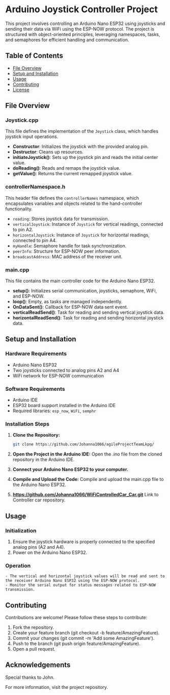 # Arduino Joystick Controller Project

This project involves controlling an Arduino Nano ESP32 using joysticks and sending their data via WiFi using the ESP-NOW protocol. The project is structured with object-oriented principles, leveraging namespaces, tasks, and semaphores for efficient handling and communication.

## Table of Contents
- [File Overview](#file-overview)
- [Setup and Installation](#setup-and-installation)
- [Usage](#usage)
- [Contributing](#contributing)
- [License](#license)

## File Overview

### Joystick.cpp
This file defines the implementation of the `Joystick` class, which handles joystick input operations.

- **Constructor**: Initializes the joystick with the provided analog pin.
- **Destructor**: Cleans up resources.
- **initiateJoystick()**: Sets up the joystick pin and reads the initial center value.
- **doReading()**: Reads and remaps the joystick value.
- **getValue()**: Returns the current remapped joystick value.

### controllerNamespace.h
This header file defines the `controllerNames` namespace, which encapsulates variables and objects related to the hand-controller functionality.

- `reading`: Stores joystick data for transmission.
- `verticalJoystick`: Instance of `Joystick` for vertical readings, connected to pin A2.
- `horizontalJoystick`: Instance of `Joystick` for horizontal readings, connected to pin A4.
- `myHandle`: Semaphore handle for task synchronization.
- `peerInfo`: Structure for ESP-NOW peer information.
- `broadcastAddress`: MAC address of the receiver unit.

### main.cpp
This file contains the main controller code for the Arduino Nano ESP32.

- **setup()**: Initializes serial communication, joysticks, semaphore, WiFi, and ESP-NOW.
- **loop()**: Empty, as tasks are managed independently.
- **OnDataSent()**: Callback for ESP-NOW data sent event.
- **verticalReadSend()**: Task for reading and sending vertical joystick data.
- **horizontalReadSend()**: Task for reading and sending horizontal joystick data.

## Setup and Installation

### Hardware Requirements
- Arduino Nano ESP32
- Two joysticks connected to analog pins A2 and A4
- WiFi network for ESP-NOW communication

### Software Requirements
- Arduino IDE
- ESP32 board support installed in the Arduino IDE
- Required libraries: `esp_now`, `WiFi`, `semphr`

### Installation Steps

1. **Clone the Repository:**
   ```sh
   git clone https://github.com/Johanna1066/agileProjectTeamLkpg/
2. **Open the Project in the Arduino IDE:**
Open the .ino file from the cloned repository in the Arduino IDE.

3. **Connect your Arduino Nano ESP32 to your computer.**

4. **Compile and Upload the Code:**
Compile and upload the main.cpp file to the Arduino Nano ESP32.


5. **https://github.com/Johanna1066/WiFiControlledCar_Car.git**
Link to Controller car repository.

## Usage
### Initialization
1. Ensure the joystick hardware is properly connected to the specified analog pins (A2 and A4).
2. Power on the Arduino Nano ESP32.
### Operation
    - The vertical and horizontal joystick values will be read and sent to the receiver Arduino Nano ESP32 using the ESP-NOW protocol.
    - Monitor the serial output for status messages related to ESP-NOW transmission.
## Contributing
Contributions are welcome! Please follow these steps to contribute:

1. Fork the repository.
2. Create your feature branch (git checkout -b feature/AmazingFeature).
3. Commit your changes (git commit -m 'Add some AmazingFeature').
4. Push to the branch (git push origin feature/AmazingFeature).
5. Open a pull request.

## Acknowledgements
Special thanks to John.

For more information, visit the project repository.
